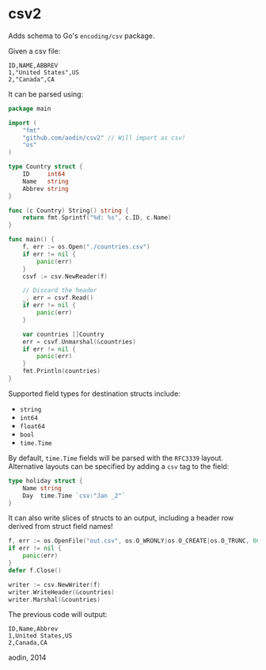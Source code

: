 csv2
====

Adds schema to Go's `encoding/csv` package.

Given a csv file:

    ID,NAME,ABBREV
    1,"United States",US
    2,"Canada",CA

It can be parsed using:

```go
package main

import (
    "fmt"
    "github.com/aodin/csv2" // Will import as csv!
    "os"
)

type Country struct {
    ID     int64
    Name   string
    Abbrev string
}

func (c Country) String() string {
    return fmt.Sprintf("%d: %s", c.ID, c.Name)
}

func main() {
    f, err := os.Open("./countries.csv")
    if err != nil {
        panic(err)
    }
    csvf := csv.NewReader(f)

    // Discard the header
    _, err = csvf.Read()
    if err != nil {
        panic(err)
    }

    var countries []Country
    err = csvf.Unmarshal(&countries)
    if err != nil {
        panic(err)
    }
    fmt.Println(countries)
}
```

Supported field types for destination structs include:
* `string`
* `int64`
* `float64`
* `bool`
* `time.Time`

By default, `time.Time` fields will be parsed with the `RFC3339` layout. Alternative layouts can be specified by adding a `csv` tag to the field:

```go
type holiday struct {
    Name string
    Day  time.Time `csv:"Jan _2"`
}
```

It can also write slices of structs to an output, including a header row derived from struct field names!

```go
f, err := os.OpenFile("out.csv", os.O_WRONLY|os.O_CREATE|os.O_TRUNC, 0644)
if err != nil {
    panic(err)
}
defer f.Close()

writer := csv.NewWriter(f)
writer.WriteHeader(&countries)
writer.Marshal(&countries)
```

The previous code will output:

    ID,Name,Abbrev
    1,United States,US
    2,Canada,CA

aodin, 2014
